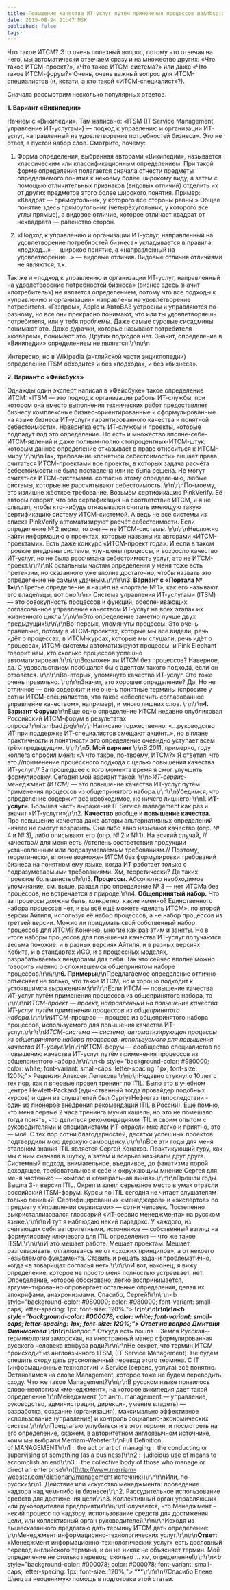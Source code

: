 ```yaml
---
title: Повышение качества ИТ-услуг путём применения процессов из&nbsp;общепринятого набора
date: 2015-08-24 21:47 MSK
published: false
tags:
---
```


Что такое ИТСМ? Это очень полезный вопрос, потому что отвечая на него, мы автоматически отвечаем сразу и на множество других: «Что такое ИТСМ-проект?», «Что такое ИТСМ-система?» или даже «Что такое ИТСМ-форум?» Очень, очень важный вопрос для ИТСМ-специалистов (и, кстати, а кто такой «ИТСМ-специалист»?).

Сначала рассмотрим несколько популярных ответов.

**1. Вариант «Википедии»**

Начнём с «Википедии». Там написано: «ITSM (IT Service Management, управление ИТ-услугами) — подход к управлению и организации ИТ-услуг, направленный на удовлетворение потребностей бизнеса». Это не ответ, а пустой набор слов. Смотрите, почему:

1) Форма определения, выбранная авторами «Википедии», называется классическим или классификационным определением. При такой форме определения полагается сначала отнести предметы определяемого понятия к некоему более широкому виду, а затем с помощью отличительных признаков (видовых отличий) отделить их от других предметов этого более широкого понятия. Пример: «Квадрат — прямоугольник, у которого все стороны равны.» Общее понятие здесь прямоугольник (четырёхугольник, у которого все углы прямые), а видовое отличие, которое отличает квадрат от неквадрата — равенство сторон.

2) «Подход к управлению и организации ИТ-услуг, направленный на удовлетворение потребностей бизнеса» укладывается в правила: «подход...» — широкое понятие, а «направленный на удовлетворение...» — видовые отличия. Видовые отличия отличиями не являются, т.к.

Так же и «подход к управлению и организации ИТ-услуг, направленный на удовлетворение потребностей бизнеса» (бизнес здесь значит «потребитель») не является определением, потому что все подходы к «управлению и организации» направлены на удовлетворение потребителя. «Газпром», Apple и АвтоВАЗ устроены и управляются по-разному, но все они прекрасно понимают, что или ты удовлетворяешь потребителя, или у тебя проблемы. Даже самые суровые сисадмины понимают это. Даже дурачки, которые называют потребителя «юзверем», понимают это. Других подходов нет. Значит, определение в «Википедии» определением не является.\r\n\r\n

Интересно, но в Wikipedia (английской части энциклопедии) определение ITSM обходится и без «подхода», и без «бизнеса».


**2. Вариант с «Фейсбука»**

Однажды один эксперт написал в «Фейсбуке» такое определение ИТСМ: «ITSM — это подход к организации работы ИТ-службы, при котором она вместо выполнения технических работ предоставляет бизнесу комплексные бизнес-ориентированные и сформулированные на языке бизнеса ИТ-услуги гарантированного качества и понятной себестоимости».
Наверняка есть ИТ-службы и проекты, которые подпадут под это определение. Но есть и множество вполне-себе-ИТСМ-явлений и даже полным-полно стопроцентных-ИТСМ-штук, которым данное определение отказывает в праве относиться к ИТСМ-миру.\r\n\r\nТак, требование «понятной себестоимости» лишает права считаться ИТСМ-проектами все проекты, в которых задача расчёта себестоимости не была поставлена или не была решена. Не могут считаться ИТСМ-системами. согласно этому определению, любые системы, которые не рассчитывают себестоимость. \r\n\r\nПо-моему, это излишне жёсткое требование. Возьмём сертификацию PinkVerify. Её авторы говорят, что это сертификация на соответствие ИТСМ, и я не слышал, чтобы кто-нибудь отказывался считать имеющую такую сертификацию систему ИТСМ-системой. А ведь не все системы из списка PinkVerify автоматизируют расчёт себестоимости. Если определение №&thinsp;2 верно, то они — не ИТСМ-системы. \r\n\r\nНесложно найти информацию о проектах, которые названы их авторами «ИТСМ-проектами». Есть даже конкурс «ИТСМ-проект года». И если в таком проекте внедрены системы, улучшены процессы, и возросло качество ИТ-услуг, но не была рассчитана себестоимость услуг, это не ИТСМ-проект.\r\n\r\nК остальным частям определения у меня тоже есть претензии, но сказанного уже вполне достаточно, чтобы назвать это определение не самым удачным.\r\n\r\n**3. Вариант с «Портала №&thinsp;1»**\r\nТретье определение я нашёл на «портале №&thinsp;1», как его называют его владельцы, вот оно:\r\n> Система управления ИТ-услугами (ITSM) — это совокупность процессов и функций, обеспечивающих согласованное управление качеством ИТ-услуг на всех этапах их жизненного цикла.\r\n\r\nЭто определение заметно лучше двух предыдущих!\r\n\r\nВо-первых, упомянуты процессы. Это очень правильно, потому в ИТСМ-проектах, которые мы все видели, речь идёт о процессах, в ИТСМ-курсах, которые мы слушали, речь идёт о процессах, ИТСМ-системы автоматизируют процессы, и Pink Elephant говорит нам, кто сколько процессов успешно автоматизировал.\r\n\r\nВозможен ли ИТСМ без процессов? Наверное, да. С удовольствием пообщался бы с адептом такого подхода, если он отзовётся. \r\n\r\nВо-вторых, упомянуто качество ИТ-услуг. Это тоже очень правильно. \r\n\r\nЗначит, это хорошее определение? Да. Но не отличное — оно содержит и не очень понятные термины (спросите у сотни ИТСМ-специалистов, что такое «обеспечить согласованное управление качеством», например), и много лишних слов. \r\n\r\n**4. Вариант Форума**\r\nЕще одно определение ИТСМ недавно опубликовал Российский ИТСМ-форум в результатах опроса:\r\nitsmbad.jpg\r\n\r\nНаписано торжественно: «...руководство ИТ при поддержке ИТ-специалистов смещают акцент..», но в плане практичности и понятности это определение очевидно уступает всем трём предыдущим. \r\n\r\n**5. Мой вариант** \r\nВ 2011, примерно, году коллега спросил меня: «А что такое, по-твоему, ИТСМ?» Я ответил, что это //применение процессного подхода с целью повышения качества ИТ-услуг.// За прошедшее с того момента время я смог улучшить формулировку. Сегодня мой вариант такой: \r\n><dfn>ИТ-сервис-менеджмент (ИТСМ)</dfn> — это повышение качества ИТ-услуг путём применения процессов из общепринятого набора.\r\n\r\nУбедимся, что определение содержит всё необходимое, но ничего лишнего: \r\n1. **ИТ-услуги.** Бо́льшая часть выражения IT Service management как раз и значит «ИТ-услуги»;\r\n2. **Качество** вообще и **повышение качества.** Про повышение качества даже авторы альтернативных определений ничего не смогут возразить. Они либо явно называют качество (опр. №&thinsp;4 и №&thinsp;3), либо описывают его (опр. №&thinsp;2 и №&thinsp;1). На всякий случай, //качество// для меня есть //степень соответствия продукции установленным или подразумеваемым требованиям.// Поэтому, теоретически, вполне возможен ИТСМ без формулировки требований бизнеса на понятном ему языке, когда ИТ работает только с подразумеваемыми требованиями. Хм, теоретически? Да таких проектов большинство!\r\n3. **Процессы.** Абсолютно необходимое упоминание, см. выше, раздел про определение №&thinsp;3 — нет ИТСМа без процессов, не встречается в природе.\r\n4. **Общепринятый набор.** Что за процессы должны быть, конкретно, какие именно? Единственного набора процессов нет, и вы всё ещё можете «делать ИТСМ», по второй версии Айтиля, используя её набор процессов, а не набор процессов из третьей версии. Можно ли придумать свой собственный набор процессов для ИТСМ? Конечно, многие как раз этим и заняты. Но в итоге наборы процессов для повышения качества ИТ-услуг получаются весьма похожие: и в разных версиях Айтиля, и в разных версиях Кобита, и в стандартах ИСО, и в процессных моделях, разрабатываемых вендорами для себя. Так что сейчас вполне можно говорить именно о сложившемся общепринятом наборе процессов.\r\n\r\n**6. Примеры**\r\nПредлагаемое определение отлично объясняет не только, что такое ИТСМ, но и хорошо подходит к устоявшимся выражениям:\r\n\r\nЕсли ИТСМ — повышение качества ИТ-услуг путём применения процессов из общепринятого набора, то \r\n\r\n*ИТСМ-проект — проект, направленный на повышение качества ИТ-услуг путём применения процессов из общепринятого набора.\r\n\r\n*ИТСМ-процесс — процесс из общепринятого набора процессов, используемого для повышения качества ИТ-услуг.\r\n\r\n*ИТСМ-система — система, автоматизирующая процессы из общепринятого набора процессов, используемого для повышения качества ИТ-услуг.\r\n\r\n*ИТСМ-форум — сообщество специалистов по повышению качества ИТ-услуг путём применения процессов из общепринятого набора.\r\n\r\n<b style=\"background-color: #980000; color: white; font-variant: small-caps; letter-spacing: 1px; font-size: 120%;\">&nbsp;Рецензия Алексея Лелекова&nbsp;</b>\r\n\r\nНедавно стукнуло 10 лет с тех пор, как я впервые провел тренинг по ITIL. Было это в учебном центре Hewlett-Packard (единственный тогда провайдер подобных курсов) и один из слушателей был СургутНефтегаз (впоследствии - один из пионеров внедрения рекомендаций ITIL в России). Еще помню, что меня первые 2 часа тренинга мучил кашель, но это не помешало тогда понять, что делиться рекомендациями ITIL и своим опытом с руководителями и специалистами ИТ-отрасли мне легко и приятно, это — моё. С тех пор сотни благодарностей, десятки успешных проектов подтвердили мою дерзкую самооценку.\r\n\r\nВсе эти годы для меня эталоном знания ITIL является Сергей Конаков. Практикующий гуру, как мы с ним сначала в шутку, а затем и всерьёз называли друг друга. Системный подход, внимательное, въедливое, до фанатизма порой доходящее, требовательное к себе и окружающим мнение Сергея для меня частенько — компас и «генеральная линия».\r\n\r\nПрошли годы. Вышла 3-я версия ITIL. Окреп и занял серьезное место в умах отрасли российский ITSM-форум. Курсы по ITIL сегодня не читает слушателям только ленивый. Сертифицированных «менеджеров» и «экспертов» по предмету «Управлении сервисами» — сотни человек. Постепенно выкристаллизовался глоссарий «ИТ-сервис менеджмента» на русском языке.\r\n\r\nИ тут я наблюдаю некий парадокс. У каждого, из считающих себя авторитетными, источников — собственный взгляд на формулировку ключевого для ITIL определения — что же такое ITSM.\r\n\r\nИ это мешает работе. Мешает проектам. Мешает разговаривать, отталкиваясь не от «схожих принципов», а от некоего незыблемого фундамента. Ставить и решать задачи проблематично, когда «в товарищах согласья нет».\r\n\r\nИ вот, наконец, я вижу определение, которое не просто меня полностью устраивает, нет. Определение, которое обосновано, легко воспринимается, аргументированно опровергает остальные определения, делая их апокрифами, анахронизмами. Спасибо, Сергей!\r\n\r\n<b style=\"background-color: #980000; color: #980000; font-variant: small-caps; letter-spacing: 1px; font-size: 120%;\"> ***</b>\r\n\r\n\r\n\r\n<b style=\"background-color: #000078; color: white; font-variant: small-caps; letter-spacing: 1px; font-size: 120%;\">&nbsp;Ответ на вопрос Дмитрия Филимонова&nbsp;</b>\r\n\r\n**Вопрос:** Откуда есть пошла --Земля Русская-- терминология заморская, на иностранный манер сформулированная русского человека конфуза ради?\r\n\r\nНе секрет, что термин ИТСМ происходит из англоязычного ITSM, (IT Service Management). Не будем спешить сходу дать русскоязычный перевод этого термина. С IT (информационные технологии) и Service (сервис, услуга) всё понятно. Остановимся на слове Management, которое тоже не будем переводить сходу. Что же такое Management?\r\n\r\nВ русском языке появилось слово-неологизм «менеджмент», на которое википедия дает такой определение:\r\nМе́неджмент (от англ. management — управление, руководство, администрация, дирекция, умение владеть) — разработка, создание (организация), максимально эффективное использование (управление) и контроль социально-экономических систем.\r\n\r\nПредлагаю углубиться и в этот термин, и посмотреть на его определение, скажем, в авторитетном англоязычном источнике, коим мы выбрали Merriam-Webster:\r\nFull Definition of MANAGEMENT\r\n1 :  the act or art of managing :  the conducting or supervising of something (as a business)\r\n2 :  judicious use of means to accomplish an end\r\n3 :  the collective body of those who manage or direct an enterprise\r\n((http://www.merriam-webster.com/dictionary/management источник))\r\n\r\nИли, по-русски:\r\n1. Действие или искусство менеджмента: проведение надзора над чем-либо (в бизнесе)\r\n2. Рассудительное использование средств для достижения цели\r\n3. Коллективный орган управляющих или руководителей предприятия\r\n\r\nПолучается, что Менеджмент – некий процесс по надзору, использование средств для достижения цели, или коллективный орган руководителей.\r\n\r\nИсходя из вышесказанного предлагаю дать термину ИТСМ дать определение: \r\nМенеджмент информационно-технологических услуг.\r\n\r\n**Ответ:** «Менеджмент информационно-технологических услуг» есть дословный перевод английского термина, и он не никак не объясняет термин. Моё определение не столько перевод, сколько ... хм, определение!\r\n\r\n<b style=\"background-color: #000078; color: #000078; font-variant: small-caps; letter-spacing: 1px; font-size: 120%;\"> ***</b>\r\n\r\n//Спасибо Елене Швец за неоценимую помощь в подготовке этой статьи.